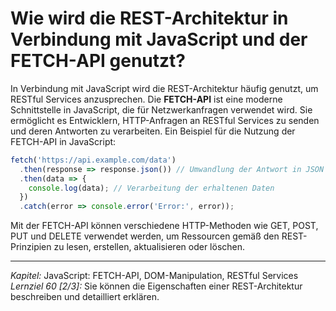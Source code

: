 # Wie wird die REST-Architektur in Verbindung mit JavaScript und der FETCH-API genutzt?

In Verbindung mit JavaScript wird die REST-Architektur häufig genutzt, um RESTful Services anzusprechen. Die **FETCH-API** ist eine moderne Schnittstelle in JavaScript, die für Netzwerkanfragen verwendet wird. Sie ermöglicht es Entwicklern, HTTP-Anfragen an RESTful Services zu senden und deren Antworten zu verarbeiten. Ein Beispiel für die Nutzung der FETCH-API in JavaScript:

```javascript
fetch('https://api.example.com/data')
  .then(response => response.json()) // Umwandlung der Antwort in JSON
  .then(data => {
    console.log(data); // Verarbeitung der erhaltenen Daten
  })
  .catch(error => console.error('Error:', error));
```

Mit der FETCH-API können verschiedene HTTP-Methoden wie GET, POST, PUT und DELETE verwendet werden, um Ressourcen gemäß den REST-Prinzipien zu lesen, erstellen, aktualisieren oder löschen.

---

_Kapitel:_ JavaScript: FETCH-API, DOM-Manipulation, RESTful Services
_Lernziel 60 \[2/3\]:_ Sie können die Eigenschaften einer REST-Architektur beschreiben und detailliert erklären.
